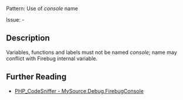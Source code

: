 Pattern: Use of _console_ name

Issue: -

## Description

Variables, functions and labels must not be named _console_; name may conflict with Firebug internal variable.

## Further Reading

* [PHP_CodeSniffer - MySource.Debug.FirebugConsole](https://github.com/squizlabs/PHP_CodeSniffer/blob/master/src/Standards/MySource/Sniffs/Debug/FirebugConsoleSniff.php)